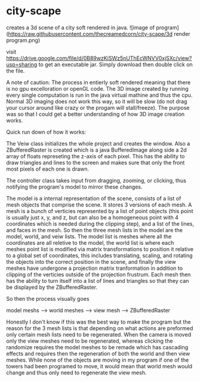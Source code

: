 # city-scape
creates a 3d scene of a city soft rendered in java.
![image of program](https://raw.githubusercontent.com/thecreamedcorn/city-scape/3d render program.png)

visit https://drive.google.com/file/d/0B89wzKiSWz5nUThEcWNVV0xjSXc/view?usp=sharing to get an executable jar. Simply download then double click on the file.

A note of caution: The process in entierly soft rendered meaning that there is no gpu excelloration or openGL code. The 3D image created by running every single computation is run in the java virtual mathine and thus the cpu. Normal 3D imaging does not work this way, so it will be slow (do not drag your cursor around like crazy or the progam will stall/freeze). The purpose was so that I could get a better understanding of how 3D image creation works.

Quick run down of how it works:

The Veiw class initializes the whole project and creates the window. Also a ZBufferedRaster is created which is a java BufferedImage along side a 2d array of floats represeting the z-axis of each pixel. This has the ability to draw triangles and lines to the screen and makes sure that only the front most pixels of each one is drawn.

The controller class takes input from dragging, zooming, or clicking, thus notifying the program's model to mirror these changes.

The model is a internal representation of the scene, consists of a list of mesh objects that comprise the scene. It stores 3 versions of each mesh. A mesh is a bunch of verticies represented by a list of point objects (this point is usually just x, y, and z, but can also be a homogeneous point with 4 coordinates which is needed during the clipping step), and a list of the lines, and faces in the mesh. So then the three mesh lists in the model are the model, world, and veiw lists. The model list is meshes where all the coordinates are all reletive to the model, the world list is where each meshes point list is modified via matrix transformations to position it relative to a global set of coordinates, this includes translating, scaling, and rotating the objects into the correct position in the scene, and finally the view meshes have undergone a projection matrix tranformation in addition to clipping of the verticies outside of the projection frustrum. Each mesh then has the ability to turn itself into a list of lines and triangles so that they can be displayed by the ZBufferedRaster.

So then the process visually goes

model meshs --> world meshes --> view mesh --> ZBufferedRaster

Honestly I don't know if this was the best way to make the program but the reason for the 3 mesh lists is that depending on what actions are preformed only certain mesh lists need to be regenerated. When the camera is moved only the view meshes need to be regenerated, whereas clicking the randomize requires the model meshes to be remade which has cascading effects and requires then the regeneration of both the world and then view meshes. While none of the objects are moving in my program if one of the towers had been programed to move, it would mean that world mesh would change and thus only need to regenerate the view mesh.
